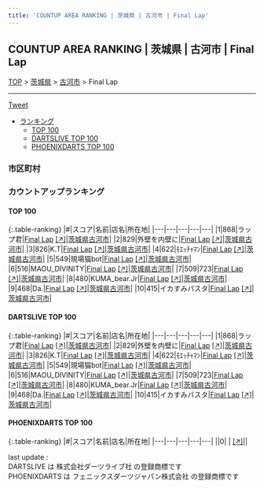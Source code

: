 ```yaml
---
title: 'COUNTUP AREA RANKING | 茨城県 | 古河市 | Final Lap'
---
```

## COUNTUP AREA RANKING | 茨城県 | 古河市 | Final Lap

[TOP](/darts/rank/) > [茨城県](/darts/rank/茨城県/) > [古河市](/darts/rank/茨城県/古河市/) > Final Lap

___

<a href="https://twitter.com/share?ref_src=twsrc%5Etfw" data-text="COUNTUP AREA RANKING | 茨城県古河市Final Lap" class="twitter-share-button" data-hashtags="DARTSLIVE,PHOENIXDARTS,darts,ダーツ" data-show-count="false">Tweet</a>

* [ランキング](#カウントアップランキング)
    * [TOP 100](#top-100)
    * [DARTSLIVE TOP 100](#dartslive-top-100)
    * [PHOENIXDARTS TOP 100](#phoenixdarts-top-100)

### 市区町村

<ul>

</ul>

### カウントアップランキング

#### TOP 100



{:.table-ranking}
|#|スコア|名前|店名|所在地|
|---|---|---|---|---|
|1|868|<span class="rank-name-dl">ラップ君</span>|<a href="/darts/rank/shops/e946d80172ab52870d9b047a20a7ba1e.html">Final Lap</a> <a href="https://search.dartslive.com/jp/shop/e946d80172ab52870d9b047a20a7ba1e">[↗]</a>|<a href="/darts/rank/茨城県/古河市">茨城県古河市</a>|
|2|829|<span class="rank-name-dl">外壁を内壁に</span>|<a href="/darts/rank/shops/e946d80172ab52870d9b047a20a7ba1e.html">Final Lap</a> <a href="https://search.dartslive.com/jp/shop/e946d80172ab52870d9b047a20a7ba1e">[↗]</a>|<a href="/darts/rank/茨城県/古河市">茨城県古河市</a>|
|3|826|<span class="rank-name-dl">K.T</span>|<a href="/darts/rank/shops/e946d80172ab52870d9b047a20a7ba1e.html">Final Lap</a> <a href="https://search.dartslive.com/jp/shop/e946d80172ab52870d9b047a20a7ba1e">[↗]</a>|<a href="/darts/rank/茨城県/古河市">茨城県古河市</a>|
|4|622|<span class="rank-name-dl">ﾓｴｯﾁｬﾏﾝ</span>|<a href="/darts/rank/shops/e946d80172ab52870d9b047a20a7ba1e.html">Final Lap</a> <a href="https://search.dartslive.com/jp/shop/e946d80172ab52870d9b047a20a7ba1e">[↗]</a>|<a href="/darts/rank/茨城県/古河市">茨城県古河市</a>|
|5|549|<span class="rank-name-dl">現場猫bot</span>|<a href="/darts/rank/shops/e946d80172ab52870d9b047a20a7ba1e.html">Final Lap</a> <a href="https://search.dartslive.com/jp/shop/e946d80172ab52870d9b047a20a7ba1e">[↗]</a>|<a href="/darts/rank/茨城県/古河市">茨城県古河市</a>|
|6|516|<span class="rank-name-dl">MAOU_DIVINITY</span>|<a href="/darts/rank/shops/e946d80172ab52870d9b047a20a7ba1e.html">Final Lap</a> <a href="https://search.dartslive.com/jp/shop/e946d80172ab52870d9b047a20a7ba1e">[↗]</a>|<a href="/darts/rank/茨城県/古河市">茨城県古河市</a>|
|7|509|<span class="rank-name-dl">723</span>|<a href="/darts/rank/shops/e946d80172ab52870d9b047a20a7ba1e.html">Final Lap</a> <a href="https://search.dartslive.com/jp/shop/e946d80172ab52870d9b047a20a7ba1e">[↗]</a>|<a href="/darts/rank/茨城県/古河市">茨城県古河市</a>|
|8|480|<span class="rank-name-dl">KUMA_bear.Jr</span>|<a href="/darts/rank/shops/e946d80172ab52870d9b047a20a7ba1e.html">Final Lap</a> <a href="https://search.dartslive.com/jp/shop/e946d80172ab52870d9b047a20a7ba1e">[↗]</a>|<a href="/darts/rank/茨城県/古河市">茨城県古河市</a>|
|9|468|<span class="rank-name-dl">Da.</span>|<a href="/darts/rank/shops/e946d80172ab52870d9b047a20a7ba1e.html">Final Lap</a> <a href="https://search.dartslive.com/jp/shop/e946d80172ab52870d9b047a20a7ba1e">[↗]</a>|<a href="/darts/rank/茨城県/古河市">茨城県古河市</a>|
|10|415|<span class="rank-name-dl">イカすみパスタ</span>|<a href="/darts/rank/shops/e946d80172ab52870d9b047a20a7ba1e.html">Final Lap</a> <a href="https://search.dartslive.com/jp/shop/e946d80172ab52870d9b047a20a7ba1e">[↗]</a>|<a href="/darts/rank/茨城県/古河市">茨城県古河市</a>|


#### DARTSLIVE TOP 100



{:.table-ranking}
|#|スコア|名前|店名|所在地|
|---|---|---|---|---|
|1|868|<span class="rank-name-dl">ラップ君</span>|<a href="/darts/rank/shops/e946d80172ab52870d9b047a20a7ba1e.html">Final Lap</a> <a href="https://search.dartslive.com/jp/shop/e946d80172ab52870d9b047a20a7ba1e">[↗]</a>|<a href="/darts/rank/茨城県/古河市">茨城県古河市</a>|
|2|829|<span class="rank-name-dl">外壁を内壁に</span>|<a href="/darts/rank/shops/e946d80172ab52870d9b047a20a7ba1e.html">Final Lap</a> <a href="https://search.dartslive.com/jp/shop/e946d80172ab52870d9b047a20a7ba1e">[↗]</a>|<a href="/darts/rank/茨城県/古河市">茨城県古河市</a>|
|3|826|<span class="rank-name-dl">K.T</span>|<a href="/darts/rank/shops/e946d80172ab52870d9b047a20a7ba1e.html">Final Lap</a> <a href="https://search.dartslive.com/jp/shop/e946d80172ab52870d9b047a20a7ba1e">[↗]</a>|<a href="/darts/rank/茨城県/古河市">茨城県古河市</a>|
|4|622|<span class="rank-name-dl">ﾓｴｯﾁｬﾏﾝ</span>|<a href="/darts/rank/shops/e946d80172ab52870d9b047a20a7ba1e.html">Final Lap</a> <a href="https://search.dartslive.com/jp/shop/e946d80172ab52870d9b047a20a7ba1e">[↗]</a>|<a href="/darts/rank/茨城県/古河市">茨城県古河市</a>|
|5|549|<span class="rank-name-dl">現場猫bot</span>|<a href="/darts/rank/shops/e946d80172ab52870d9b047a20a7ba1e.html">Final Lap</a> <a href="https://search.dartslive.com/jp/shop/e946d80172ab52870d9b047a20a7ba1e">[↗]</a>|<a href="/darts/rank/茨城県/古河市">茨城県古河市</a>|
|6|516|<span class="rank-name-dl">MAOU_DIVINITY</span>|<a href="/darts/rank/shops/e946d80172ab52870d9b047a20a7ba1e.html">Final Lap</a> <a href="https://search.dartslive.com/jp/shop/e946d80172ab52870d9b047a20a7ba1e">[↗]</a>|<a href="/darts/rank/茨城県/古河市">茨城県古河市</a>|
|7|509|<span class="rank-name-dl">723</span>|<a href="/darts/rank/shops/e946d80172ab52870d9b047a20a7ba1e.html">Final Lap</a> <a href="https://search.dartslive.com/jp/shop/e946d80172ab52870d9b047a20a7ba1e">[↗]</a>|<a href="/darts/rank/茨城県/古河市">茨城県古河市</a>|
|8|480|<span class="rank-name-dl">KUMA_bear.Jr</span>|<a href="/darts/rank/shops/e946d80172ab52870d9b047a20a7ba1e.html">Final Lap</a> <a href="https://search.dartslive.com/jp/shop/e946d80172ab52870d9b047a20a7ba1e">[↗]</a>|<a href="/darts/rank/茨城県/古河市">茨城県古河市</a>|
|9|468|<span class="rank-name-dl">Da.</span>|<a href="/darts/rank/shops/e946d80172ab52870d9b047a20a7ba1e.html">Final Lap</a> <a href="https://search.dartslive.com/jp/shop/e946d80172ab52870d9b047a20a7ba1e">[↗]</a>|<a href="/darts/rank/茨城県/古河市">茨城県古河市</a>|
|10|415|<span class="rank-name-dl">イカすみパスタ</span>|<a href="/darts/rank/shops/e946d80172ab52870d9b047a20a7ba1e.html">Final Lap</a> <a href="https://search.dartslive.com/jp/shop/e946d80172ab52870d9b047a20a7ba1e">[↗]</a>|<a href="/darts/rank/茨城県/古河市">茨城県古河市</a>|


#### PHOENIXDARTS TOP 100



{:.table-ranking}
|#|スコア|名前|店名|所在地|
|---|---|---|---|---|
||0|<span class="rank-name-dl"> </span>|<a href="/darts/rank/shops/.html"></a> <a href="">[↗]</a>|<a href="/darts/rank//"></a>|


<div class="footer border-top border-gray-light mt-5 pt-3 text-right text-gray">
    last update : <span style="font-weight: italic" id="foot_last_modified"></span><br />
    DARTSLIVE は 株式会社ダーツライブ社 の登録商標です<br />
    PHOENIXDARTS は フェニックスダーツジャパン株式会社 の登録商標です<br />
</div>

<script src="https://cdnjs.cloudflare.com/ajax/libs/jquery.tablesorter/2.31.3/js/jquery.tablesorter.min.js" integrity="sha512-qzgd5cYSZcosqpzpn7zF2ZId8f/8CHmFKZ8j7mU4OUXTNRd5g+ZHBPsgKEwoqxCtdQvExE5LprwwPAgoicguNg==" crossorigin="anonymous" referrerpolicy="no-referrer"></script>
<link rel="stylesheet" href="https://cdnjs.cloudflare.com/ajax/libs/jquery.tablesorter/2.31.3/css/theme.default.min.css" integrity="sha512-wghhOJkjQX0Lh3NSWvNKeZ0ZpNn+SPVXX1Qyc9OCaogADktxrBiBdKGDoqVUOyhStvMBmJQ8ZdMHiR3wuEq8+w==" crossorigin="anonymous" referrerpolicy="no-referrer" />
<script>
$(function() {
    $(".table-ranking").tablesorter({sortList:[[0, 0]]});
    $("#foot_last_modified").text(formatDate(new Date(document.lastModified), 'yyyy-MM-dd HH:mm:ss'));
});
</script>

<script async src="https://platform.twitter.com/widgets.js" charset="utf-8"></script>